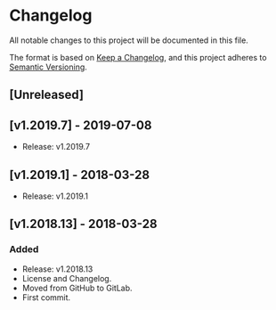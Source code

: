 # Changelog
All notable changes to this project will be documented in this file.

The format is based on [Keep a Changelog](https://keepachangelog.com/en/1.0.0/),
and this project adheres to [Semantic Versioning](https://semver.org/spec/v2.0.0.html).

## [Unreleased]

## [v1.2019.7] - 2019-07-08
- Release: v1.2019.7

## [v1.2019.1] - 2018-03-28
- Release: v1.2019.1

## [v1.2018.13] - 2018-03-28
### Added
- Release: v1.2018.13
- License and Changelog.
- Moved from GitHub to GitLab.
- First commit.
